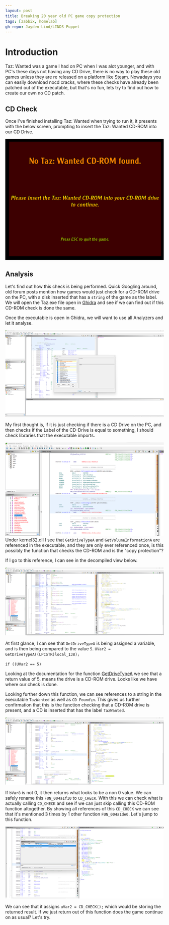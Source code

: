 ```yaml
---
layout: post
title: Breaking 20 year old PC game copy protection
tags: [zabbix, homelab]
gh-repo: Jayden-Lind/LINDS-Puppet
---
```


# Introduction

Taz: Wanted was a game I had on PC when I was alot younger, and with PC's these days not having any CD Drive, there is no way to play these old games unless they are re released on a platform like [Steam](https://store.steampowered.com/). Nowadays you can easily download nocd cracks, where these checks have already been patched out of the executable, but that's no fun, lets try to find out how to create our own no CD patch.

## CD Check

Once I've finished installing Taz: Wanted when trying to run it, it presents with the below screen, prompting to insert the Taz: Wanted CD-ROM into our CD Drive.

![image](/img/2023/03/image-1.png)

## Analysis

Let's find out how this check is being performed. Quick Googling around, old forum posts mention how games would just check for a CD-ROM drive on the PC, with a disk inserted that has a `string` of the game as the label. We will open the Taz.exe file open in [Ghidra](https://ghidra-sre.org/) and see if we can find out if this CD-ROM check is done the same.

Once the executable is open in Ghidra, we will want to use all Analyzers and let it analyse.

![image](/img/2023/03/image-2.png)

My first thought is, if it is just checking if there is a CD Drive on the PC, and then checks if the Label of the CD-Drive is equal to something, I should check libraries that the executable imports.

![image](/img/2023/03/image-3.png)
Under kernel32.dll I see that `GetDriveTypeA` and `GetVolumeInformationA` are referenced in the executable, and they are only ever referenced once, is this possibly the function that checks the CD-ROM and is the "copy protection"?

If I go to this reference, I can see in the decompiled view below.

![image](/img/2023/03/image-4.png)

At first glance, I can see that `GetDriveTypeA` is being assigned a variable, and is then being compared to the value `5`. 
`UVar2 = GetDriveTypeA((LPCSTR)local_138);`

`if ((UVar2 == 5)`

Looking at the documentation for the function [GetDriveTypeA](https://learn.microsoft.com/en-us/windows/win32/api/fileapi/nf-fileapi-getdrivetypea) we see that a return value of 5, means the drive is a CD-ROM drive. Looks like we have where our check is done.

Looking further down this function, we can see references to a string in the executable `TazWanted` as well as `CD Found\n`. This gives us further confirmation that this is the function checking that a CD-ROM drive is present, and a CD is inserted that has the label `TazWanted`.

![image](/img/2023/03/image-5.png)

If `bVar8` is not 0, it then returns what looks to be a non 0 value. We can safely rename this `FUN_004a1f10` to `CD_CHECK`. With this we can check what is actually calling `CD_CHECK` and see if we can just skip calling this CD-ROM function altogether. By showing all references of this `CD_CHECK` we can see that it's mentioned 3 times by 1 other function `FUN_004a1de0`. Let's jump to this function.

![image](/img/2023/03/image-6.png)

We can see that it assigns `uVar2 = CD_CHECK();` which would be storing the returned result. If we just return out of this function does the game continue on as usual? Let's try.


